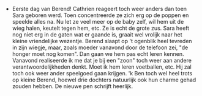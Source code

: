 - Eerste dag van Berend! Cathrien reageert toch weer anders dan toen Sara geboren werd. Toen concentreerde ze zich erg op de poppen en speelde alles na. Nu let ze veel meer op de baby zelf, wil hem uit de wieg halen, keutelt tegen hem, etc. Ze is echt de grote zus. Sara heeft nog niet erg in de gaten wat er gaande is, graait wel vrolijk naar het kleine vriendelijke wezentje. Berend slaapt op 't ogenblik heel tevreden in zijn wiegje, maar, zoals moeder vanavond door de telefoon zei, "de honger moet nog komen". Dan gaan we hem pas echt leren kennen. Vanavond realiseerde ik me dat je bij een "zoon" toch weer aan andere verantwoordelijkheden denkt. Moet ik hem leren voetballen, etc. Hij zal toch ook weer ander speelgoed gaan krijgen. 'k Ben toch wel heel trots op kleine Berend, hoewel drie dochters natuurlijk ook hun charme gehad zouden hebben. De nieuwe pen schrijft heerlijk.